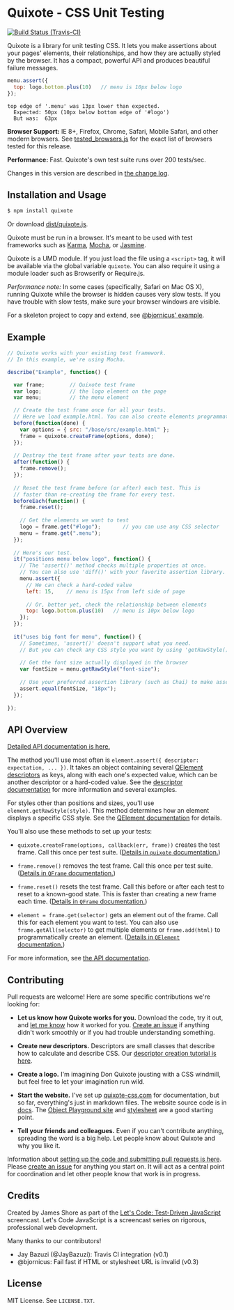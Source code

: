 # Quixote - CSS Unit Testing

[![Build Status (Travis-CI)](https://secure.travis-ci.org/jamesshore/quixote.png?branch=master )](http://travis-ci.org/jamesshore/quixote)

Quixote is a library for unit testing CSS. It lets you make assertions about your pages' elements, their relationships, and how they are actually styled by the browser. It has a compact, powerful API and produces beautiful failure messages.

```javascript
menu.assert({
  top: logo.bottom.plus(10)   // menu is 10px below logo
});
```

```
top edge of '.menu' was 13px lower than expected.
  Expected: 50px (10px below bottom edge of '#logo')
  But was:  63px
```

**Browser Support:** IE 8+, Firefox, Chrome, Safari, Mobile Safari, and other modern browsers. See [tested_browsers.js](./build/config/tested_browsers.js) for the exact list of browsers tested for this release.

**Performance:** Fast. Quixote's own test suite runs over 200 tests/sec.

Changes in this version are described in [the change log](CHANGELOG.md).


## Installation and Usage

```sh
$ npm install quixote
```

Or download [dist/quixote.js](dist/quixote.js).

Quixote must be run in a browser. It's meant to be used with test frameworks such as [Karma](http://karma-runner.github.io), [Mocha](http://visionmedia.github.io/mocha/), or [Jasmine](http://jasmine.github.io/).

Quixote is a UMD module. If you just load the file using a `<script>` tag, it will be available via the global variable `quixote`. You can also require it using a module loader such as Browserify or Require.js.

*Performance note:* In some cases (specifically, Safari on Mac OS X), running Quixote while the browser is hidden causes very slow tests. If you have trouble with slow tests, make sure your browser windows are visible.

For a skeleton project to copy and extend, see [@bjornicus' example](https://github.com/bjornicus/tddcss).


## Example

```javascript
// Quixote works with your existing test framework.
// In this example, we're using Mocha.

describe("Example", function() {

  var frame;        // Quixote test frame
  var logo;         // the logo element on the page
  var menu;         // the menu element

  // Create the test frame once for all your tests.
  // Here we load example.html. You can also create elements programmatically.
  before(function(done) {
    var options = { src: "/base/src/example.html" };
    frame = quixote.createFrame(options, done);
  });
  
  // Destroy the test frame after your tests are done.
  after(function() {
    frame.remove();
  });
  
  // Reset the test frame before (or after) each test. This is
  // faster than re-creating the frame for every test.
  beforeEach(function() {
    frame.reset();
    
    // Get the elements we want to test
    logo = frame.get("#logo");       // you can use any CSS selector
    menu = frame.get(".menu");
  });
  
  // Here's our test.
  it("positions menu below logo", function() {
    // The 'assert()' method checks multiple properties at once.
    // You can also use 'diff()' with your favorite assertion library.
    menu.assert({
      // We can check a hard-coded value
      left: 15,    // menu is 15px from left side of page
      
      // Or, better yet, check the relationship between elements
      top: logo.bottom.plus(10)   // menu is 10px below logo
    });
  });
  
  it("uses big font for menu", function() {
    // Sometimes, 'assert()' doesn't support what you need.
    // But you can check any CSS style you want by using 'getRawStyle()'.
  
    // Get the font size actually displayed in the browser
    var fontSize = menu.getRawStyle("font-size");  
    
    // Use your preferred assertion library (such as Chai) to make assertions.
    assert.equal(fontSize, "18px");
  });
  
});
```


## API Overview

[Detailed API documentation is here.](docs/api.md)

The method you'll use most often is `element.assert({ descriptor: expectation, ... })`. It takes an object containing several [QElement descriptors](docs/descriptors.md) as keys, along with each one's expected value, which can be another descriptor or a hard-coded value. See the [descriptor documentation](docs/descriptors.md) for more information and several examples.

For styles other than positions and sizes, you'll use `element.getRawStyle(style)`. This method determines how an element displays a specific CSS style. See the [QElement documentation](docs/QElement.md) for details.

You'll also use these methods to set up your tests:

* `quixote.createFrame(options, callback(err, frame))` creates the test frame. Call this once per test suite. ([Details in `quixote` documentation.](docs/quixote.md))

* `frame.remove()` removes the test frame. Call this once per test suite. ([Details in `QFrame` documentation.](docs/QFrame.md))

* `frame.reset()` resets the test frame. Call this before or after each test to reset to a known-good state. This is faster than creating a new frame each time. ([Details in `QFrame` documentation.](docs/QFrame.md))

* `element = frame.get(selector)` gets an element out of the frame. Call this for each element you want to test. You can also use `frame.getAll(selector)` to get multiple elements or `frame.add(html)` to programmatically create an element. ([Details in `QElement` documentation.](docs/QElement.md))

For more information, see [the API documentation](docs/api.md).


## Contributing

Pull requests are welcome! Here are some specific contributions we're looking for:

* **Let us know how Quixote works for you.** Download the code, try it out, and [let me know](https://twitter.com/jamesshore) how it worked for you. [Create an issue](https://github.com/jamesshore/quixote/issues) if anything didn't work smoothly or if you had trouble understanding something.

* **Create new descriptors.** Descriptors are small classes that describe how to calculate and describe CSS. Our [descriptor creation tutorial is here](src/descriptors/README.md).

* **Create a logo.** I'm imagining Don Quixote jousting with a CSS windmill, but feel free to let your imagination run wild.
 
* **Start the website.** I've set up [quixote-css.com](http://www.quixote-css.com) for documentation, but so far, everything's just in markdown files. The website source code is in [docs](docs). The [Object Playground site](http://www.objectplayground.com) and [stylesheet](https://github.com/jamesshore/object_playground/blob/master/src/site.css) are a good starting point.

* **Tell your friends and colleagues.** Even if you can't contribute anything, spreading the word is a big help. Let people know about Quixote and why you like it.

Information about [setting up the code and submitting pull requests is here](CONTRIBUTING.md). Please [create an issue](https://github.com/jamesshore/quixote/issues) for anything you start on. It will act as a central point for coordination and let other people know that work is in progress.


## Credits

Created by James Shore as part of the [Let's Code: Test-Driven JavaScript](http://www.letscodejavascript.com) screencast. Let's Code JavaScript is a screencast series on rigorous, professional web development.

Many thanks to our contributors!

* Jay Bazuzi (@JayBazuzi): Travis CI integration (v0.1)
* @bjornicus: Fail fast if HTML or stylesheet URL is invalid (v0.3) 


## License

MIT License. See `LICENSE.TXT`.